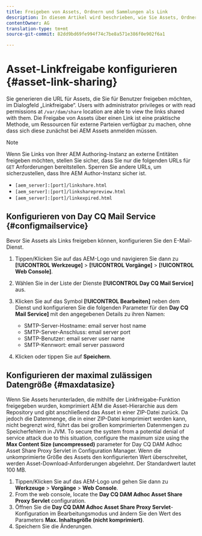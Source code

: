 ```yaml
---
title: Freigeben von Assets, Ordnern und Sammlungen als Link
description: In diesem Artikel wird beschrieben, wie Sie Assets, Ordner und Sammlungen in Experience Manager Assets als Hyperlink freigeben.
contentOwner: AG
translation-type: tm+mt
source-git-commit: 82dd9bd69fe994f74c7be8a571e386f0e902f6a1

---
```



# Asset-Linkfreigabe konfigurieren {#asset-link-sharing}

<!-- TBD: Web Console is not there so how to configure Day CQ email service? Or is it not required now? -->

Sie generieren die URL für Assets, die Sie für Benutzer freigeben möchten, im Dialogfeld „Linkfreigabe“. Users with administrator privileges or with read permissions at `/var/dam/share` location are able to view the links shared with them. Die Freigabe von Assets über einen Link ist eine praktische Methode, um Ressourcen für externe Parteien verfügbar zu machen, ohne dass sich diese zunächst bei AEM Assets anmelden müssen.

>[!NOTE]
>
>Wenn Sie Links von Ihrer AEM Authoring-Instanz an externe Entitäten freigeben möchten, stellen Sie sicher, dass Sie nur die folgenden URLs für `GET` Anforderungen bereitstellen. Sperren Sie andere URLs, um sicherzustellen, dass Ihre AEM Author-Instanz sicher ist.
>* `[aem_server]:[port]/linkshare.html`
>* `[aem_server]:[port]/linksharepreview.html`
>* `[aem_server]:[port]/linkexpired.html`


## Konfigurieren von Day CQ Mail Service {#configmailservice}

Bevor Sie Assets als Links freigeben können, konfigurieren Sie den E-Mail-Dienst.

1. Tippen/Klicken Sie auf das AEM-Logo und navigieren Sie dann zu **[!UICONTROL Werkzeuge]** > **[!UICONTROL Vorgänge]** > **[!UICONTROL Web Console]**.
1. Wählen Sie in der Liste der Dienste **[!UICONTROL Day CQ Mail Service]** aus.
1. Klicken Sie auf das Symbol **[!UICONTROL Bearbeiten]** neben dem Dienst und konfigurieren Sie die folgenden Parameter für den **Day CQ Mail Service]** mit den angegebenen Details zu ihren Namen:

   * SMTP-Server-Hostname: email server host name
   * SMTP-Server-Anschluss: email server port
   * SMTP-Benutzer: email server user name
   * SMTP-Kennwort: email server password

1. Klicken oder tippen Sie auf **Speichern**.

## Konfigurieren der maximal zulässigen Datengröße {#maxdatasize}

Wenn Sie Assets herunterladen, die mithilfe der Linkfreigabe-Funktion freigegeben wurden, komprimiert AEM die Asset-Hierarchie aus dem Repository und gibt anschließend das Asset in einer ZIP-Datei zurück. Da jedoch die Datenmenge, die in einer ZIP-Datei komprimiert werden kann, nicht begrenzt wird, führt das bei großen komprimierten Datenmengen zu Speicherfehlern in JVM. To secure the system from a potential denial of service attack due to this situation, configure the maximum size using the **Max Content Size (uncompressed)** parameter for Day CQ DAM Adhoc Asset Share Proxy Servlet in Configuration Manager. Wenn die unkomprimierte Größe des Assets den konfigurierten Wert überschreitet, werden Asset-Download-Anforderungen abgelehnt. Der Standardwert lautet 100 MB.

1. Tippen/Klicken Sie auf das AEM-Logo und gehen Sie dann zu **Werkzeuge** > **Vorgänge** > **Web Console**.
1. From the web console, locate the **Day CQ DAM Adhoc Asset Share Proxy Servlet** configuration.
1. Öffnen Sie die **Day CQ DAM Adhoc Asset Share Proxy Servlet**-Konfiguration im Bearbeitungsmodus und ändern Sie den Wert des Parameters **Max. Inhaltsgröße (nicht komprimiert)**.
1. Speichern Sie die Änderungen.

<!--
Add content or link about how to configure sharing via BP, DA, AAL, etc.
-->
